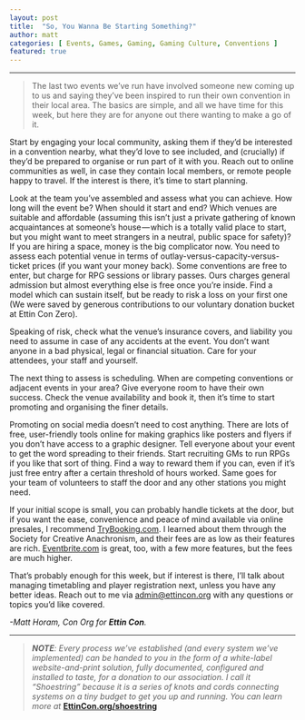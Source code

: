 ```yaml
---
layout: post
title:  "So, You Wanna Be Starting Something?"
author: matt
categories: [ Events, Games, Gaming, Gaming Culture, Conventions ]
featured: true
---
```

<section name="d9cc" class="section section--body section--first"><div class="section-divider"><hr class="section-divider"></div><div class="section-content"><div class="section-inner sectionLayout--insetColumn"><blockquote name="ebb0" id="ebb0" class="graf graf--blockquote graf-after--h3">The last two events we’ve run have involved someone new coming up to us and saying they’ve been inspired to run their own convention in their local area. The basics are simple, and all we have time for this week, but here they are for anyone out there wanting to make a go of it.</blockquote><p name="ba94" id="ba94" class="graf graf--p graf-after--blockquote">Start by engaging your local community, asking them if they’d be interested in a convention nearby, what they’d love to see included, and (crucially) if they’d be prepared to organise or run part of it with you. Reach out to online communities as well, in case they contain local members, or remote people happy to travel. If the interest is there, it’s time to start planning.</p><p name="4b51" id="4b51" class="graf graf--p graf-after--p">Look at the team you’ve assembled and assess what you can achieve. How long will the event be? When should it start and end? Which venues are suitable and affordable (assuming this isn’t just a private gathering of known acquaintances at someone’s house — which is a totally valid place to start, but you might want to meet strangers in a neutral, public space for safety)? If you are hiring a space, money is the big complicator now. You need to assess each potential venue in terms of outlay-versus-capacity-versus-ticket prices (if you want your money back). Some conventions are free to enter, but charge for RPG sessions or library passes. Ours charges general admission but almost everything else is free once you’re inside. Find a model which can sustain itself, but be ready to risk a loss on your first one (We were saved by generous contributions to our voluntary donation bucket at Ettin Con Zero).</p><p name="87c5" id="87c5" class="graf graf--p graf-after--p">Speaking of risk, check what the venue’s insurance covers, and liability you need to assume in case of any accidents at the event. You don’t want anyone in a bad physical, legal or financial situation. Care for your attendees, your staff and yourself.</p><p name="0409" id="0409" class="graf graf--p graf-after--p">The next thing to assess is scheduling. When are competing conventions or adjacent events in your area? Give everyone room to have their own success. Check the venue availability and book it, then it’s time to start promoting and organising the finer details.</p><p name="3293" id="3293" class="graf graf--p graf-after--p">Promoting on social media doesn’t need to cost anything. There are lots of free, user-friendly tools online for making graphics like posters and flyers if you don’t have access to a graphic designer. Tell everyone about your event to get the word spreading to their friends. Start recruiting GMs to run RPGs if you like that sort of thing. Find a way to reward them if you can, even if it’s just free entry after a certain threshold of hours worked. Same goes for your team of volunteers to staff the door and any other stations you might need.</p><p name="f337" id="f337" class="graf graf--p graf-after--p">If your initial scope is small, you can probably handle tickets at the door, but if you want the ease, convenience and peace of mind available via online presales, I recommend <a href="http://TryBooking.com" data-href="http://TryBooking.com" class="markup--anchor markup--p-anchor" rel="noopener" target="_blank">TryBooking.com</a>. I learned about them through the Society for Creative Anachronism, and their fees are as low as their features are rich. <a href="http://Eventbrite.com" data-href="http://Eventbrite.com" class="markup--anchor markup--p-anchor" rel="noopener" target="_blank">Eventbrite.com</a> is great, too, with a few more features, but the fees are much higher.</p><p name="96f8" id="96f8" class="graf graf--p graf-after--p">That’s probably enough for this week, but if interest is there, I’ll talk about managing timetabling and player registration next, unless you have any better ideas. Reach out to me via <a href="mailto:admin@ettincon.org" data-href="mailto:admin@ettincon.org" class="markup--anchor markup--p-anchor" target="_blank">admin@ettincon.org</a> with any questions or topics you’d like covered.</p><p name="e34d" id="e34d" class="graf graf--p graf-after--p graf--trailing"><em class="markup--em markup--p-em">-Matt Horam, Con Org for </em><strong class="markup--strong markup--p-strong"><em class="markup--em markup--p-em">Ettin Con</em></strong><em class="markup--em markup--p-em">.</em></p></div></div></section><section name="a4e4" class="section section--body section--last"><div class="section-divider"><hr class="section-divider"></div><div class="section-content"><div class="section-inner sectionLayout--insetColumn"><blockquote name="b256" id="b256" class="graf graf--blockquote graf--leading graf--trailing"><strong class="markup--strong markup--blockquote-strong"><em class="markup--em markup--blockquote-em">NOTE</em></strong><em class="markup--em markup--blockquote-em">: Every process we’ve established (and every system we’ve implemented) can be handed to you in the form of a white-label website-and-print solution, fully documented, configured and installed to taste, for a donation to our association. I call it “Shoestring” because it is a series of knots and cords connecting systems on a tiny budget to get you up and running. You can learn more at </em><a href="https://EttinCon.org/shoestring" data-href="https://EttinCon.org/shoestring" class="markup--anchor markup--blockquote-anchor" rel="noopener nofollow noopener" target="_blank"><strong class="markup--strong markup--blockquote-strong">EttinCon.org/shoestring</strong></a></blockquote></div></div></section>